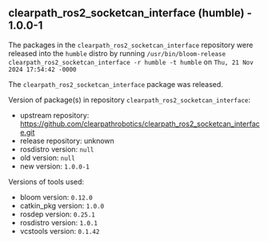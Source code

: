 ## clearpath_ros2_socketcan_interface (humble) - 1.0.0-1

The packages in the `clearpath_ros2_socketcan_interface` repository were released into the `humble` distro by running `/usr/bin/bloom-release clearpath_ros2_socketcan_interface -r humble -t humble` on `Thu, 21 Nov 2024 17:54:42 -0000`

The `clearpath_ros2_socketcan_interface` package was released.

Version of package(s) in repository `clearpath_ros2_socketcan_interface`:

- upstream repository: https://github.com/clearpathrobotics/clearpath_ros2_socketcan_interface.git
- release repository: unknown
- rosdistro version: `null`
- old version: `null`
- new version: `1.0.0-1`

Versions of tools used:

- bloom version: `0.12.0`
- catkin_pkg version: `1.0.0`
- rosdep version: `0.25.1`
- rosdistro version: `1.0.1`
- vcstools version: `0.1.42`


